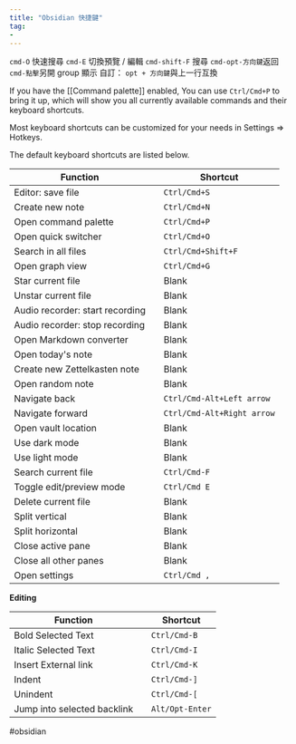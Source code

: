 ```yaml
---
title: "Obsidian 快捷鍵"
tag: 
- 
---
```

`cmd-O` 快速搜尋
`cmd-E` 切換預覽 / 編輯
`cmd-shift-F` 搜尋
`cmd-opt-方向鍵`返回
`cmd-點擊`另開 group 顯示
自訂：
`opt + 方向鍵`與上一行互換

If you have the [[Command palette]] enabled, You can use `Ctrl/Cmd+P` to bring it up, which will show you all currently available commands and their keyboard shortcuts.

Most keyboard shortcuts can be customized for your needs in Settings => Hotkeys. 

The default keyboard shortcuts are listed below. 

Function                        |   | Shortcut          
------------------------------- | - | ------------------
Editor: save file               |   | `Ctrl/Cmd+S`      
Create new note                 |   | `Ctrl/Cmd+N`      
Open command palette            |   | `Ctrl/Cmd+P`      
Open quick switcher             |   | `Ctrl/Cmd+O`      
Search in all files             |   | `Ctrl/Cmd+Shift+F`
Open graph view                 |   | `Ctrl/Cmd+G`      
Star current file               |   | Blank             
Unstar current file             |   | Blank             
Audio recorder: start recording |   | Blank             
Audio recorder: stop recording  |   | Blank             
Open Markdown converter         |   | Blank             
Open today's note               |   | Blank             
Create new Zettelkasten note    |   | Blank             
Open random note                |   | Blank             
Navigate back                   |   | `Ctrl/Cmd-Alt+Left arrow`  
Navigate forward                |   | `Ctrl/Cmd-Alt+Right arrow`  
Open vault location             |   | Blank             
Use dark mode                   |   | Blank             
Use light mode                  |   | Blank             
Search current file             |   | `Ctrl/Cmd-F`      
Toggle edit/preview mode        |   | `Ctrl/Cmd E`      
Delete current file             |   | Blank             
Split vertical                  |   | Blank             
Split horizontal                |   | Blank             
Close active pane               |   | Blank             
Close all other panes           |   | Blank             
Open settings                   |   | `Ctrl/Cmd ,`      

**Editing**

Function                        |   | Shortcut    
------------------------------- | - | ------------
Bold Selected Text              |   | `Ctrl/Cmd-B` 
Italic Selected Text            |   | `Ctrl/Cmd-I`
Insert External link            |   | `Ctrl/Cmd-K`
Indent                          |   | `Ctrl/Cmd-]`
Unindent                        |   | `Ctrl/Cmd-[`
Jump into selected backlink     |   | `Alt/Opt-Enter`



#obsidian